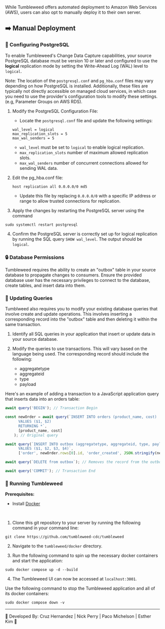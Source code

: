 While Tumbleweed offers automated deployment to Amazon Web Services (AWS), users can also opt to manually deploy it to their own server.

## ➡️ Manual Deployment

### 📝 Configuring PostgreSQL

To enable Tumbleweed's Change Data Capture capabilities, your source PostgreSQL database must be version 10 or later and configured to use the **logical** replication mode by setting the Write-Ahead Log (WAL) level to `logical`.

Note: The location of the `postgresql.conf` and `pg_hba.conf` files may vary depending on how PostgreSQL is installed. Additionally, these files are typically not directly accessible on managed cloud services, in which case you need to use the provider's configuration tools to modify these settings. (e.g, Parameter Groups on AWS RDS).
1. Modify the PostgreSQL Configuration File:
    * Locate the `postgresql.conf` file and update the following settings:
    ```
    wal_level = logical
    max_replication_slots = 5
    max_wal_senders = 5
    ```
   
    * `wal_level` must be set to `logical` to enable logical replication.
    * `max_replication_slots` number of maximum allowed replication slots.
    * `max_wal_senders` number of concurrent connections allowed for sending WAL data.
2. Edit the pg_hba.conf file:
    ```
    host replication all 0.0.0.0/0 md5
    ```
    * Update this file  by replacing `0.0.0.0/0` with a specific IP address or range to allow trusted connections for replication.
3. Apply the changes by restarting the PostgreSQL server using the command 
  ```
  sudo systemctl restart postgresql
  ```
4. Confirm the PostgreSQL server is correctly set up for logical replication by running the SQL query `SHOW wal_level`. The output should be `logical`.

### 🔒 Database Permissions

Tumbleweed requires the ability to create an "outbox" table in your source database to propagate changes to consumers. Ensure the provided database user has the necessary privileges to connect to the database, create tables, and insert data into them.

### 🔄 Updating Queries

Tumblweed also requires you to modify your existing database queries that involve create and update operations.  This involves inserting a corresponding record into the "outbox" table and then deleting it within the same transaction. 

1. Identify all SQL queries in your application that insert or update data in your source database.

2. Modify the queries to use transactions. This will vary based on the language being used. The corresponding record should include the following:
      * aggregatetype
      * aggregateid
      * type
      * payload

Here's an example of adding a transaction to a JavaScript application query that inserts data into an orders table:
```js
await query('BEGIN'); // Transaction Begin

const newOrder = await query(`INSERT INTO orders (product_name, cost)
      VALUES ($1, $2)
      RETURNING *`, 
      [product_name, cost]
    ); // Original query

await query(`INSERT INTO outbox (aggregatetype, aggregateid, type, payload)
      VALUES ($1, $2, $3, $4)`,
      ['order', newOrder.rows[0].id, 'order_created', JSON.stringify(newOrder.rows[0])]); // Corresponding record being inserting into the outbox table

await query(`DELETE from outbox`); // Removes the record from the outbox table

await query('COMMIT'); // Transaction End
```

### 🚀 Running Tumbleweed

**Prerequisites:**

* Install [Docker](https://docs.docker.com/engine/install/)

<br>

1. Clone this git repository to your server by running the following command in your command line:

```
git clone https://github.com/tumbleweed-cdc/tumbleweed
```

2. Navigate to the `tumbleweed/docker` directory.

3. Run the following command to spin up the necessary docker containers and start the application:

```
sudo docker compose up -d --build
```

4. The Tumbleweed UI can now be accessed at `localhost:3001`.

Use the following command to stop the Tumbleweed application and all of its docker containers:
```
sudo docker compose down -v
```

---
🌵 Developed By: Cruz Hernandez | Nick Perry | Paco Michelson | Esther Kim 🤝